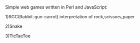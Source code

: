 Simple web games written in Perl and JavaScript:

1)RGC(Rabbit-gun-carrot) interpretation of rock,scissors,paper

2)Snake

3)TicTacToe
